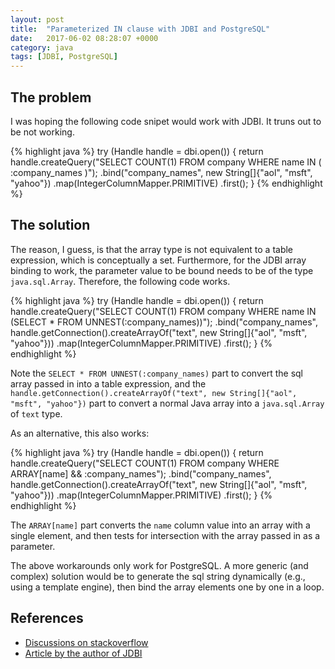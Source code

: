```yaml
---
layout: post
title:  "Parameterized IN clause with JDBI and PostgreSQL"
date:   2017-06-02 08:28:07 +0000
category: java
tags: [JDBI, PostgreSQL]
---
```


## The problem

I was hoping the following code snipet would work with JDBI. It truns out to be not working.

{% highlight java %}
try (Handle handle = dbi.open()) {
    return handle.createQuery("SELECT COUNT(1) FROM company WHERE name IN ( :company_names )");
            .bind("company_names", new String[]{"aol", "msft", "yahoo"})
            .map(IntegerColumnMapper.PRIMITIVE)
            .first();
}
{% endhighlight %}

## The solution

The reason, I guess, is that the array type is not equivalent to a table
expression, which is conceptually a set. Furthermore, for the JDBI array
binding to work, the parameter value to be bound needs to be of the type
`java.sql.Array`. Therefore, the following code works.

{% highlight java %}
try (Handle handle = dbi.open()) {
    return handle.createQuery("SELECT COUNT(1) FROM company WHERE name IN (SELECT * FROM UNNEST(:company_names))");
            .bind("company_names", handle.getConnection().createArrayOf("text", new String[]{"aol", "msft", "yahoo"}))
            .map(IntegerColumnMapper.PRIMITIVE)
            .first();
}
{% endhighlight %}

Note the `SELECT * FROM UNNEST(:company_names)` part to convert the sql array
passed in into a table expression, and the
`handle.getConnection().createArrayOf("text", new String[]{"aol", "msft", "yahoo"})`
part to convert a normal Java array into a `java.sql.Array` of `text` type.

As an alternative, this also works:

{% highlight java %}
try (Handle handle = dbi.open()) {
    return handle.createQuery("SELECT COUNT(1) FROM company WHERE ARRAY[name] && :company_names");
            .bind("company_names", handle.getConnection().createArrayOf("text", new String[]{"aol", "msft", "yahoo"}))
            .map(IntegerColumnMapper.PRIMITIVE)
            .first();
}
{% endhighlight %}

The `ARRAY[name]` part converts the `name` column value into an array with a
single element, and then tests for intersection with the array passed in as a
parameter.

The above workarounds only work for PostgreSQL. A more generic (and complex)
solution would be to generate the sql string dynamically (e.g., using a
template engine), then bind the array elements one by one in a loop.

## References

- [Discussions on stackoverflow](https://stackoverflow.com/a/32748142)
- [Article by the author of JDBI](https://skife.org/jdbi/java/2011/12/21/jdbi_in_clauses.html)

[//]: # ( https://stackoverflow.com/questions/3107044/preparedstatement-with-list-of-parameters-in-a-in-clause )
[//]: # ( http://farrago.sourceforge.net/design/CollectionTypes.html )
